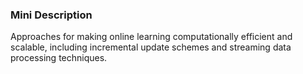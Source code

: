 ### Mini Description

Approaches for making online learning computationally efficient and scalable, including incremental update schemes and streaming data processing techniques.
